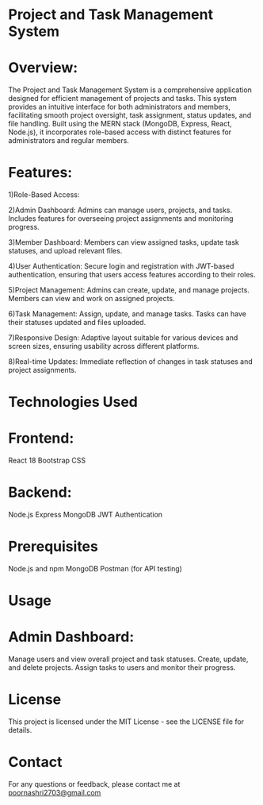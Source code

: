 # Project and Task Management System


# Overview:


The Project and Task Management System is a comprehensive application designed for efficient management of projects and tasks. This system provides an intuitive interface for both administrators and members, facilitating smooth project oversight, task assignment, status updates, and file handling. Built using the MERN stack (MongoDB, Express, React, Node.js), it incorporates role-based access with distinct features for administrators and regular members.

# Features:

1)Role-Based Access:

2)Admin Dashboard: Admins can manage users, projects, and tasks. Includes features for overseeing project assignments and monitoring progress.

3)Member Dashboard: Members can view assigned tasks, update task statuses, and upload relevant files.

4)User Authentication: Secure login and registration with JWT-based authentication, ensuring that users access features according to their roles.

5)Project Management: Admins can create, update, and manage projects. Members can view and work on assigned projects.

6)Task Management: Assign, update, and manage tasks. Tasks can have their statuses updated and files uploaded.

7)Responsive Design: Adaptive layout suitable for various devices and screen sizes, ensuring usability across different platforms.

8)Real-time Updates: Immediate reflection of changes in task statuses and project assignments.

# Technologies Used

# Frontend:

React 18
Bootstrap CSS

# Backend:

Node.js
Express
MongoDB
JWT Authentication


# Prerequisites

Node.js and npm
MongoDB
Postman (for API testing)






# Usage

# Admin Dashboard:

Manage users and view overall project and task statuses.
Create, update, and delete projects.
Assign tasks to users and monitor their progress.

# License
This project is licensed under the MIT License - see the LICENSE file for details.

# Contact
For any questions or feedback, please contact me at poornashri2703@gmail.com

